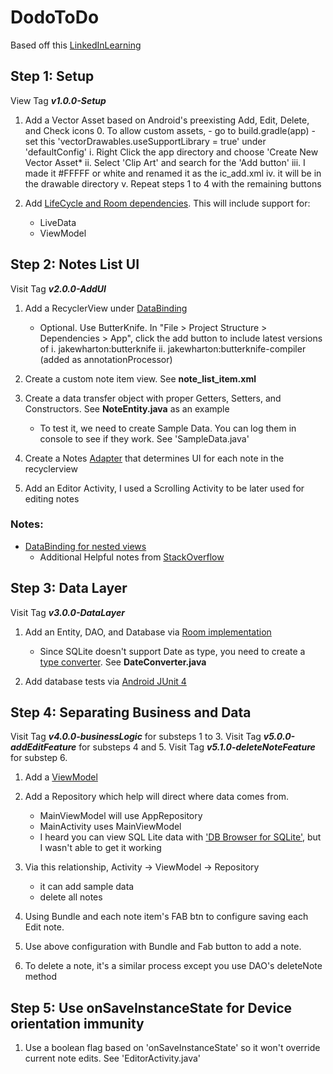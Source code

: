 # DodoToDo

Based off this [LinkedInLearning](https://www.linkedin.com/learning/building-an-android-app-with-architecture-components/)

## Step 1: Setup

View Tag ***v1.0.0-Setup***

1. Add a Vector Asset based on Android's preexisting Add, Edit, Delete, and Check icons 0. To allow custom assets, - go to build.gradle(app) - set this 'vectorDrawables.useSupportLibrary = true' under 'defaultConfig'
    i. Right Click the app directory and choose 'Create New Vector Asset*
    ii. Select 'Clip Art' and search for the 'Add button'
    iii. I made it #FFFFF or white and renamed it as the ic_add.xml
    iv. it will be in the drawable directory
    v. Repeat steps 1 to 4 with the remaining buttons

2. Add [LifeCycle and Room dependencies](https://developer.android.com/topic/libraries/architecture/adding-components). This will include support for:
    - LiveData
    - ViewModel

## Step 2: Notes List UI

Visit Tag ***v2.0.0-AddUI***

1. Add a RecyclerView under [DataBinding](https://developer.android.com/topic/libraries/data-binding)

    - Optional. Use ButterKnife. In "File > Project Structure > Dependencies > App", click the add button to include latest versions of
        i. jakewharton:butterknife
        ii. jakewharton:butterknife-compiler (added as annotationProcessor)

2. Create a custom note item view. See **note_list_item.xml**

3. Create a data transfer object with proper Getters, Setters, and Constructors. See **NoteEntity.java** as an example

    - To test it, we need to create Sample Data. You can log them in console to see if they work. See 'SampleData.java'

4. Create a Notes [Adapter](https://developer.android.com/reference/android/support/v7/widget/RecyclerView.Adapter) that determines UI for each note in the recyclerview

5. Add an Editor Activity, I used a Scrolling Activity to be later used for editing notes

### Notes:
- [DataBinding for nested views](https://medium.com/androiddevelopers/android-data-binding-that-include-thing-1c8791dd6038#.lmx38b8gs)
    - Additional Helpful notes from [StackOverflow](https://stackoverflow.com/questions/34636934/android-data-binding-setsupportactionbar)

## Step 3: Data Layer

Visit Tag ***v3.0.0-DataLayer***

1. Add an Entity, DAO, and Database via [Room implementation](https://developer.android.com/reference/androidx/room/package-summary)

    - Since SQLite doesn't support Date as type, you need to create a [type converter](https://developer.android.com/reference/androidx/room/TypeConverters). See **DateConverter.java**

2. Add database tests via [Android JUnit 4](https://developer.android.com/training/testing/junit-runner)

## Step 4: Separating Business and Data

Visit Tag ***v4.0.0-businessLogic*** for substeps 1 to 3.
Visit Tag ***v5.0.0-addEditFeature*** for substeps 4 and 5.
Visit Tag ***v5.1.0-deleteNoteFeature*** for substep 6.

1. Add a [ViewModel](https://developer.android.com/topic/libraries/architecture/viewmodel)

2. Add a Repository which help will direct where data comes from.
    - MainViewModel will use AppRepository
    - MainActivity uses MainViewModel
    - I heard you can view  SQL Lite data with ['DB Browser for SQLite'](https://sqlitebrowser.org/), but I wasn't able to get it working

3. Via this relationship, Activity -> ViewModel -> Repository
    - it can add sample data
    - delete all notes

4. Using Bundle and each note item's FAB btn to configure saving each Edit note.

5. Use above configuration with Bundle and Fab button to add a note.

6. To delete a note, it's a similar process except you use DAO's deleteNote method

## Step 5: Use onSaveInstanceState for Device orientation immunity

1. Use a boolean flag based on 'onSaveInstanceState' so it won't override current note edits. See 'EditorActivity.java'